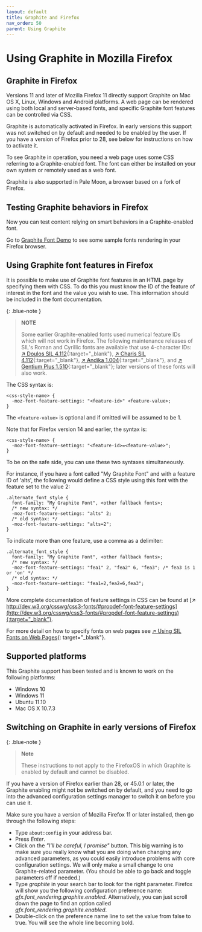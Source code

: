 ```yaml
---
layout: default
title: Graphite and Firefox
nav_order: 50
parent: Using Graphite
---
```


# Using Graphite in Mozilla Firefox

## Graphite in Firefox

Versions 11 and later of Mozilla Firefox 11 directly support Graphite on Mac OS X, Linux, Windows and Android platforms. A web page can be rendered using both local and server-based fonts, and specific Graphite font features can be controlled via CSS.

Graphite is automatically activated in Firefox. In early versions this support was not switched on by default and needed to be enabled by the user. If you have a version of Firefox prior to 28, see below for instructions on how to activate it.

To see Graphite in operation, you need a web page uses some CSS referring to a Graphite-enabled font. The font can either be installed on your own system or remotely used as a web font.

Graphite is also supported in Pale Moon, a browser based on a fork of Firefox.

## Testing Graphite behaviors in Firefox

Now you can test content relying on smart behaviors in a Graphite-enabled font.

Go to [Graphite Font Demo](graphite_fontdemo) to see some sample fonts rendering in your Firefox browser.

## Using Graphite font features in Firefox

It is possible to make use of Graphite font features in an HTML page by specifying them with CSS. To do this you must know the ID of the feature of interest in the font and the value you wish to use. This information should be included in the font documentation.

{: .blue-note }
> **NOTE**
>
> Some earlier Graphite-enabled fonts used numerical feature IDs which will not work in Firefox. The following maintenance releases of SIL's Roman and Cyrillic fonts are available that use 4-character IDs: [&#x2197; Doulos SIL 4.112](https://scripts.sil.org/cms/scripts/page.php?item_id=DoulosSIL_download#4112){:target="_blank"}, [&#x2197; Charis SIL 4.112](https://scripts.sil.org/cms/scripts/page.php?item_id=CharisSIL_download#4112){:target="_blank"}, [&#x2197; Andika 1.004](https://scripts.sil.org/cms/scripts/page.php?item_id=Andika_download#1004){:target="_blank"}, and [&#x2197; Gentium Plus 1.510](https://scripts.sil.org/cms/scripts/page.php?item_id=Gentium_download#1510){:target="_blank"}; later versions of these fonts will also work.

The CSS syntax is:

```
<css-style-name> {
  -moz-font-feature-settings: "<feature-id>" <feature-value>;
}
```

The `<feature-value>` is optional and if omitted will be assumed to be 1.

Note that for Firefox version 14 and earlier, the syntax is:

```
<css-style-name> {
  -moz-font-feature-settings: "<feature-id>=<feature-value>";
}
```

To be on the safe side, you can use these two syntaxes simultaneously.

For instance, if you have a font called "My Graphite Font" and with a feature ID of 'alts', the following would define a CSS style using this font with the feature set to the value 2:

```
.alternate_font_style {
  font-family: "My Graphite Font", <other fallback fonts>;
  /* new syntax: */
  -moz-font-feature-settings: "alts" 2;
  /* old syntax: */
  -moz-font-feature-settings: "alts=2";
}
```

To indicate more than one feature, use a comma as a delimiter:

```
.alternate_font_style {
  font-family: "My Graphite Font", <other fallback fonts>;
  /* new syntax: */
  -moz-font-feature-settings: "fea1" 2, "fea2" 6, "fea3"; /* fea3 is 1 or 'on' */
  /* old syntax: */
  -moz-font-feature-settings: "fea1=2,fea2=6,fea3";
}
```

More complete documentation of feature settings in CSS can be found at [&#x2197; http://dev.w3.org/csswg/css3-fonts/#propdef-font-feature-settings](http://dev.w3.org/csswg/css3-fonts/#propdef-font-feature-settings){:target="_blank"}.

For more detail on how to specify fonts on web pages see [&#x2197; Using SIL Fonts on Web Pages](https://software.sil.org/fonts/webfonts){: target="_blank"}.

## Supported platforms
This Graphite support has been tested and is known to work on the following platforms:

* Windows 10
* Windows 11
* Ubuntu 11.10
* Mac OS X 10.7.3

## Switching on Graphite in early versions of Firefox

{: .blue-note }
> **Note**
>
> These instructions to not apply to the FirefoxOS in which Graphite is enabled by default and cannot be disabled.

If you have a version of Firefox earlier than 28, or 45.0.1 or later, the Graphite enabling might not be switched on by default, and you need to go into the advanced configuration settings manager to switch it on before you can use it.

Make sure you have a version of  Mozilla Firefox 11 or later installed, then go through the following steps:

* Type `about:config` in your address bar.
* Press _Enter_.
* Click on the _"I'll be careful, I promise"_ button. This big warning is to make sure you really know what you are doing when changing any advanced parameters, as you could easily introduce problems with core configuration settings. We will only make a small change to one Graphite-related parameter. (You should be able to go back and toggle parameters off if needed.)
* Type _graphite_ in your search bar to look for the right parameter. Firefox will show you the following configuration preference name: _gfx.font_rendering.graphite.enabled_. Alternatively, you can just scroll down the page to find an option called _gfx.font_rendering.graphite.enabled_.
* Double-click on the preference name line to set the value from false to true. You will see the whole line becoming bold.
